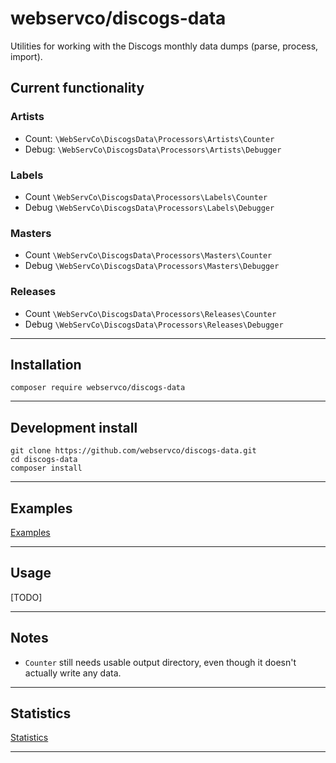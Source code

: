 # webservco/discogs-data

Utilities for working with the Discogs monthly data dumps (parse, process, import).

## Current functionality

### Artists
- Count: `\WebServCo\DiscogsData\Processors\Artists\Counter`
- Debug: `\WebServCo\DiscogsData\Processors\Artists\Debugger`

### Labels
- Count `\WebServCo\DiscogsData\Processors\Labels\Counter`
- Debug `\WebServCo\DiscogsData\Processors\Labels\Debugger`

### Masters
- Count `\WebServCo\DiscogsData\Processors\Masters\Counter`
- Debug `\WebServCo\DiscogsData\Processors\Masters\Debugger`

### Releases
- Count `\WebServCo\DiscogsData\Processors\Releases\Counter`
- Debug `\WebServCo\DiscogsData\Processors\Releases\Debugger`

---

## Installation
```
composer require webservco/discogs-data
```

---

## Development install
```
git clone https://github.com/webservco/discogs-data.git
cd discogs-data
composer install
```

---

## Examples
[Examples](/docs/Examples.md)

---

## Usage
[TODO]

---

## Notes

* `Counter` still needs usable output directory, even though it doesn't actually write any data.

---

## Statistics

[Statistics](/docs/Statistics.md)

---
